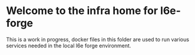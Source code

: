 # Welcome to the infra home for l6e-forge

This is a work in progress, docker files in this folder are used to run various services needed in the local l6e forge environment.
